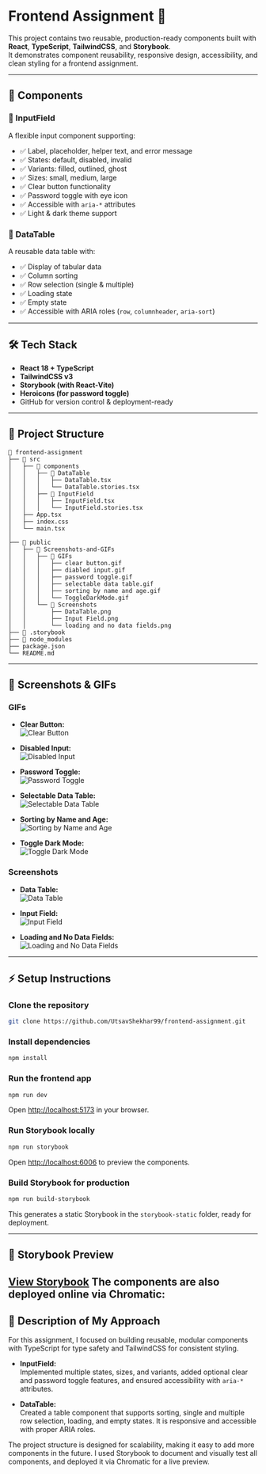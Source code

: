 # Frontend Assignment 🚀

This project contains two reusable, production-ready components built with **React**, **TypeScript**, **TailwindCSS**, and **Storybook**.  
It demonstrates component reusability, responsive design, accessibility, and clean styling for a frontend assignment.

---

## 📌 Components

### 🔹 InputField
A flexible input component supporting:
- ✅ Label, placeholder, helper text, and error message
- ✅ States: default, disabled, invalid
- ✅ Variants: filled, outlined, ghost
- ✅ Sizes: small, medium, large
- ✅ Clear button functionality
- ✅ Password toggle with eye icon
- ✅ Accessible with `aria-*` attributes
- ✅ Light & dark theme support

### 🔹 DataTable
A reusable data table with:
- ✅ Display of tabular data
- ✅ Column sorting
- ✅ Row selection (single & multiple)
- ✅ Loading state
- ✅ Empty state
- ✅ Accessible with ARIA roles (`row`, `columnheader`, `aria-sort`)

---

## 🛠️ Tech Stack

- **React 18 + TypeScript**
- **TailwindCSS v3**
- **Storybook (with React-Vite)**
- **Heroicons (for password toggle)**
- GitHub for version control & deployment-ready

---

## 📂 Project Structure

```plaintext
📂 frontend-assignment
├── 📂 src
│   ├── 📂 components
│   │   ├── 📂 DataTable
│   │   │   ├── DataTable.tsx
│   │   │   └── DataTable.stories.tsx
│   │   ├── 📂 InputField
│   │   │   ├── InputField.tsx
│   │   │   └── InputField.stories.tsx
│   ├── App.tsx
│   ├── index.css
│   └── main.tsx
│
├── 📂 public
│   ├── 📂 Screenshots-and-GIFs
│   │   ├── 📂 GIFs
│   │   │   ├── clear button.gif
│   │   │   ├── diabled input.gif
│   │   │   ├── password toggle.gif
│   │   │   ├── selectable data table.gif
│   │   │   ├── sorting by name and age.gif
│   │   │   └── ToggleDarkMode.gif
│   │   └── 📂 Screenshots
│   │       ├── DataTable.png
│   │       ├── Input Field.png
│   │       └── loading and no data fields.png
├── 📂 .storybook
├── 📂 node_modules
├── package.json
└── README.md
```
---
## 📸 Screenshots & GIFs

### GIFs

- **Clear Button:**  
  ![Clear Button](public/Screenshots-and-GIFs/GIFs/clear%20button.gif)

- **Disabled Input:**  
  ![Disabled Input](public/Screenshots-and-GIFs/GIFs/diabled%20input.gif)

- **Password Toggle:**  
  ![Password Toggle](public/Screenshots-and-GIFs/GIFs/password%20toggle.gif)

- **Selectable Data Table:**  
  ![Selectable Data Table](public/Screenshots-and-GIFs/GIFs/selectable%20data%20table.gif)

- **Sorting by Name and Age:**  
  ![Sorting by Name and Age](public/Screenshots-and-GIFs/GIFs/sorting%20by%20name%20and%20age.gif)

- **Toggle Dark Mode:**  
  ![Toggle Dark Mode](public/Screenshots-and-GIFs/GIFs/ToggleDarkMode.gif)

### Screenshots

- **Data Table:**  
  ![Data Table](public/Screenshots-and-GIFs/Screenshots/DataTable.png)

- **Input Field:**  
  ![Input Field](public/Screenshots-and-GIFs/Screenshots/Input%20Field.png)

- **Loading and No Data Fields:**  
  ![Loading and No Data Fields](public/Screenshots-and-GIFs/Screenshots/loading%20and%20no%20data%20fields.png)
---
## ⚡ Setup Instructions

### Clone the repository

```bash
git clone https://github.com/UtsavShekhar99/frontend-assignment.git
```

### Install dependencies

```bash
npm install
```

### Run the frontend app

```bash
npm run dev
```

Open [http://localhost:5173](http://localhost:5173) in your browser.

### Run Storybook locally

```bash
npm run storybook
```

Open [http://localhost:6006](http://localhost:6006) to preview the components.

### Build Storybook for production

```bash
npm run build-storybook
```

This generates a static Storybook in the `storybook-static` folder, ready for deployment.

---

## 🔹 Storybook Preview  

[**View Storybook**](https://68a590482b617b1d3d3b688c-cytwgwqbya.chromatic.com/?path=/story/components-datatable--default)
The components are also deployed online via Chromatic:  
---

## 📝 Description of My Approach

For this assignment, I focused on building reusable, modular components with TypeScript for type safety and TailwindCSS for consistent styling.

- **InputField:**  
  Implemented multiple states, sizes, and variants, added optional clear and password toggle features, and ensured accessibility with `aria-*` attributes.

- **DataTable:**  
  Created a table component that supports sorting, single and multiple row selection, loading, and empty states. It is responsive and accessible with proper ARIA roles.

The project structure is designed for scalability, making it easy to add more components in the future. I used Storybook to document and visually test all components, and deployed it via Chromatic for a live preview.
